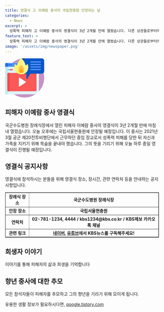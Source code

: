 ```yaml
---
title: 영결식 고 이예람 중사의 국립현충원 안장되는 날
categories:
  - News
excerpt: >
  성폭력 피해자 고 이예람 중사의 영결식이 3년 2개월 만에 열렸습니다. 다른 상관들로부터의 압박과 가혹한 경험을 겪은 후 스스로 목숨을 끊은 중사의 장례식이 국군수도병원에서 열렸습니다. 이 중사는 오늘 오후 국립서울현충원에 안장될 예정이며, 그 동안의 유족의 상처와 아픔을 되새겨보게 됩니다. KBS에서는 이에 대한 제보를 기다리고 있으며, 해당 사건에 대한 더 많은 정보를 원하시는 분들께는 KBS뉴스를 구독할 것을 권장합니다.
feature_text: >
  성폭력 피해자 고 이예람 중사의 영결식이 3년 2개월 만에 열렸습니다. 다른 상관들로부터의 압박과 가혹한 경험을 겪은 후 스스로 목숨을 끊은 중사의 장례식이 국군수도병원에서 열렸습니다. 이 중사는 오늘 오후 국립서울현충원에 안장될 예정이며, 그 동안의 유족의 상처와 아픔을 되새겨보게 됩니다. KBS에서는 이에 대한 제보를 기다리고 있으며, 해당 사건에 대한 더 많은 정보를 원하시는 분들께는 KBS뉴스를 구독할 것을 권장합니다.
image: '/assets/img/newspaper.png'
---
```


<p><img src="/assets/img/news.png" alt="rentncar 속보" /></p>

<h2 data-ke-size="size26">피해자 이예람 중사 영결식</h2>

<p data-ke-size="size16">국군수도병원 장례식장에서 열린 피해자 이예람 중사의 영결식이 3년 2개월 만에 마침내 열렸습니다. 오늘 오후에는 국립서울현충원에 안장될 예정입니다. 이 중사는 2021년 3월 공군 제20전투비행단에서 근무하던 중임 장교로서 성폭력 피해를 당한 뒤 자신과 가족을 지키기 위해 목숨을 끝내야 했습니다. 그의 뜻을 기리기 위해 오늘 하루 종일 영결식이 진행될 예정입니다.</p>

<h2 data-ke-size="size26">영결식 공지사항</h2>

<p data-ke-size="size16">영결식에 참석하시는 분들을 위해 영결식 장소, 장시간, 관련 연락처 등을 안내하는 공지사항입니다.</p>

<table style="width: 100%;" border="1">
<tbody>
<tr>
<td style="text-align: center; height: 17px;"><b>장례식 장소</b></td>
<td style="text-align: center; height: 17px;"><b>국군수도병원 장례식장</b></td>
</tr>
<tr>
<td style="text-align: center; height: 17px;"><b>안장 장소</b></td>
<td style="text-align: center; height: 17px;"><b>국립서울현충원</b></td>
</tr>
<tr>
<td style="text-align: center; height: 17px;"><b>연락처</b></td>
<td style="text-align: center; height: 17px;"><b>02-781-1234, 4444 / kbs1234@kbs.co.kr / KBS제보 카카오톡 채널</b></td>
</tr>
<tr>
<td style="text-align: center; height: 17px;"><b>관련 링크</b></td>
<td style="text-align: center; height: 17px;"><b><a href="https://www.naver.com">네이버</a>, <a href="https://www.youtube.com">유튜브</a>에서 KBS뉴스를 구독해주세요!</b></td>
</tr>
</tbody>
</table>

<h2 data-ke-size="size26">희생자 이야기</h2>

<p data-ke-size="size16">이야기를 통해 피해자의 삶과 희생을 기억합니다</p>

<h2 data-ke-size="size26">향년 중사에 대한 추모</h2>

<p data-ke-size="size16">모든 참석자들이 피해자를 추모하고 그의 향년을 기리기 위해 모이게 됩니다.</p>
유용한 생활 정보가 필요하시다면, <a href="https://qoogle.tistory.com" rel="dofollow">qoogle.tistory.com</a>



